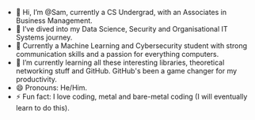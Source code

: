 - 👋 Hi, I’m @Sam, currently a CS Undergrad, with an Associates in Business Management.
- 👀 I’ve dived into my Data Science, Security and Organisational IT Systems journey.
- 🤖 Currently a Machine Learning and Cybersecurity student with strong communication skills and a passion for everything computers. 
- 🌱 I’m currently learning all these interesting libraries, theoretical networking stuff and GitHub. GitHub's been a game changer for my productivity.
- 😄 Pronouns: He/Him.
- ⚡ Fun fact: I love coding, metal and bare-metal coding (I will eventually learn to do this). 

<!---
samcursive/samcursive is a ✨ special ✨ repository because its `README.md` (this file) appears on your GitHub profile.
You can click the Preview link to take a look at your changes.
--->

